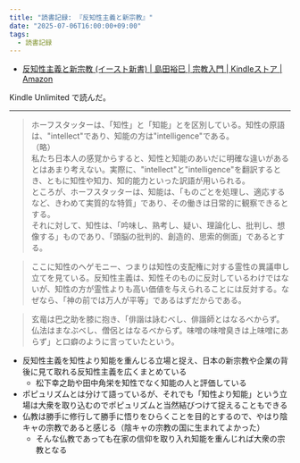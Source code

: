 ```yaml
---
title: "読書記録: 『反知性主義と新宗教』"
date: "2025-07-06T16:00:00+09:00"
tags:
  - 読書記録
---
```


- [反知性主義と新宗教 (イースト新書) | 島田裕巳 | 宗教入門 | Kindleストア | Amazon](https://www.amazon.co.jp/%E5%8F%8D%E7%9F%A5%E6%80%A7%E4%B8%BB%E7%BE%A9%E3%81%A8%E6%96%B0%E5%AE%97%E6%95%99-%E3%82%A4%E3%83%BC%E3%82%B9%E3%83%88%E6%96%B0%E6%9B%B8-%E5%B3%B6%E7%94%B0%E8%A3%95%E5%B7%B3-ebook/dp/B071S824J8/)

Kindle Unlimited で読んだ。

---

> ホーフスタッターは、「知性」と「知能」とを区別している。知性の原語は、"intellect"であり、知能の方は"intelligence"である。<br>
> （略）<br>
> 私たち日本人の感覚からすると、知性と知能のあいだに明確な違いがあるとはあまり考えない。実際に、"intellect"と"intelligence"を翻訳するとき、ともに知性や知力、知的能力といった訳語が用いられる。<br>
> ところが、ホーフスタッターは、知能は、「ものごとを処理し、適応するなど、きわめて実質的な特質」であり、その働きは日常的に観察できるとする。<br>
> それに対して、知性は、「吟味し、熟考し、疑い、理論化し、批判し、想像する」ものであり、「頭脳の批判的、創造的、思索的側面」であるとする。<br>

> ここに知性のヘゲモニー、つまりは知性の支配権に対する霊性の異議申し立てを見ている。反知性主義は、知性そのものに反対しているわけではないが、知性の方が霊性よりも高い価値を与えられることには反対する。なぜなら、「神の前では万人が平等」であるはずだからである。

> 玄竜は巴之助を膝に抱き、「俳諧は詠むべし、俳諧師とはなるべからず。仏法はまなぶべし、僧侶とはなるべからず。味噌の味噌臭きは上味噌にあらず」と口癖のように言っていたという。

- 反知性主義を知性より知能を重んじる立場と捉え、日本の新宗教や企業の背後に見て取れる反知性主義を広くまとめている
  - 松下幸之助や田中角栄を知性でなく知能の人と評価している
- ポピュリズムとは分けて語っているが、それでも「知性より知能」という立場は大衆を取り込むのでポピュリズムと当然結びつけて捉えることもできる
- 仏教は勝手に修行して勝手に悟りをひらくことを目的とするので、やはり陰キャの宗教であると感じる（陰キャの宗教の国に生まれてよかった）
  - そんな仏教であっても在家の信仰を取り入れ知能を重んじれば大衆の宗教となる

